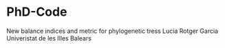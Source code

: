 # PhD-Code

New balance indices and metric for phylogenetic tress
Lucia Rotger Garcia
Univeristat de les Illes Balears

